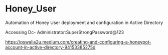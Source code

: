 # Honey_User
Automation of Honey User deployment and configuration in Active Directory

Accessing Dc-
Administrator:SuperStrongPassword@123

https://pswalia2u.medium.com/creating-and-configuring-a-honeypot-account-in-active-directory-94153385275d
